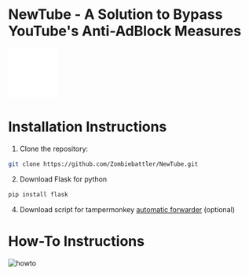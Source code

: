 # NewTube - A Solution to Bypass YouTube's Anti-AdBlock Measures
<img src="./static/logo.png" alt="Logo" width="100" height="100">

# Installation Instructions

1. Clone the repository:
```sh
git clone https://github.com/Zombiebattler/NewTube.git
```
2. Download Flask for python
```python
pip install flask
```
4. Download script for tampermonkey [automatic forwarder](https://greasyfork.org/de/scripts/478568-newtube) (optional)

# How-To Instructions
![howto](https://github.com/Zombiebattler/NewTube/assets/93437384/c7611f58-5bb6-4218-930a-1ace7f666e75)
